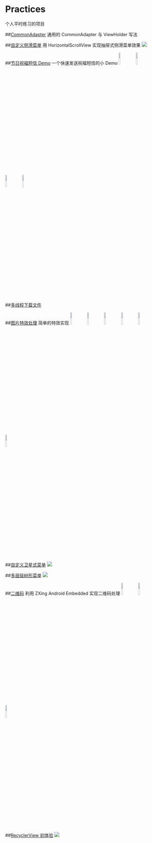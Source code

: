 # Practices
个人平时练习的项目

##[CommonAdapter](https://github.com/Zhai-Wang/Practices/tree/master/commonviewholder/src/main)
通用的 CommonAdapter 与 ViewHolder 写法 

##[自定义侧滑菜单](https://github.com/Zhai-Wang/Practices/tree/master/scrollerviewmenu/src/main)
用 HorizontalScrollView 实现抽屉式侧滑菜单效果
<img src="https://github.com/Zhai-Wang/Practices/blob/master/scrollerviewmenu/screenshoots/2.gif">

##[节日祝福短信 Demo](https://github.com/Zhai-Wang/Practices/tree/master/festivalsms/src/main)
一个快速发送祝福短信的小 Demo
<img src="https://github.com/Zhai-Wang/Practices/blob/master/festivalsms/screenshoots/device-2016-11-24-110800.png" width="10%" height="10%">
<img src="https://github.com/Zhai-Wang/Practices/blob/master/festivalsms/screenshoots/device-2016-11-24-110844.png" width="10%" height="10%">
<img src="https://github.com/Zhai-Wang/Practices/blob/master/festivalsms/screenshoots/device-2016-11-24-110903.png" width="10%" height="10%">
<img src="https://github.com/Zhai-Wang/Practices/blob/master/festivalsms/screenshoots/device-2016-11-24-110923.png" width="10%" height="10%">

##[多线程下载文件](https://github.com/Zhai-Wang/Practices/tree/master/downloaddemo/src/main)

##[图片特效处理](https://github.com/Zhai-Wang/Practices/tree/master/imagedemo/src/main)
简单的特效实现
<img src="https://github.com/Zhai-Wang/Practices/blob/master/imagedemo/screenshots/device-2016-12-07-154944.png" width="10%" height="10%">
<img src="https://github.com/Zhai-Wang/Practices/blob/master/imagedemo/screenshots/device-2016-12-07-155019.png" width="10%" height="10%">
<img src="https://github.com/Zhai-Wang/Practices/blob/master/imagedemo/screenshots/device-2016-12-07-155038.png" width="10%" height="10%">
<img src="https://github.com/Zhai-Wang/Practices/blob/master/imagedemo/screenshots/device-2016-12-08-105025.png" width="10%" height="10%">
<img src="https://github.com/Zhai-Wang/Practices/blob/master/imagedemo/screenshots/device-2016-12-08-161502.png" width="10%" height="10%">
<img src="https://github.com/Zhai-Wang/Practices/blob/master/imagedemo/screenshots/1.gif" width="10%" height="10%">

##[自定义卫星式菜单](https://github.com/Zhai-Wang/Practices/tree/master/srcmenudemo/src/main)
<img src="https://github.com/Zhai-Wang/Practices/blob/master/srcmenudemo/screenshots/1.gif">

##[多层级树形菜单](https://github.com/Zhai-Wang/Practices/tree/master/treeviewdemo/src/main)
<img src="https://github.com/Zhai-Wang/Practices/blob/master/treeviewdemo/screenshots/1.gif">

##[二维码](https://github.com/Zhai-Wang/Practices/tree/master/zxingdemo/src/main)
利用 ZXing Android Embedded 实现二维码处理
<img src="https://github.com/Zhai-Wang/Practices/blob/master/zxingdemo/screenshots/device-2016-12-19-154010.png" width="10%" height="10%">
<img src="https://github.com/Zhai-Wang/Practices/blob/master/zxingdemo/screenshots/device-2016-12-19-154059.png" width="10%" height="10%">
<img src="https://github.com/Zhai-Wang/Practices/blob/master/zxingdemo/screenshots/device-2016-12-19-160736.png" width="10%" height="10%">

##[RecyclerView 初体验](https://github.com/Zhai-Wang/Practices/tree/master/recyclerviewdemo/src/main)
<img src="https://github.com/Zhai-Wang/Practices/blob/master/recyclerviewdemo/screenshots/1.gif">
